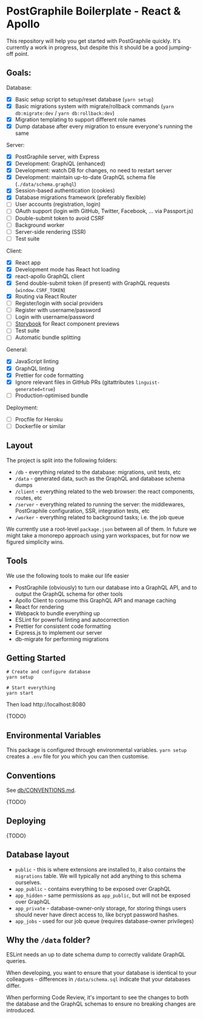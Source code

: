 # PostGraphile Boilerplate - React & Apollo

This repository will help you get started with PostGraphile quickly. It's currently a work in progress, but despite this it should be a good jumping-off point.

## Goals:

Database:

- [x] Basic setup script to setup/reset database (`yarn setup`)
- [x] Basic migrations system with migrate/rollback commands (`yarn db:migrate:dev` / `yarn db:rollback:dev`)
- [x] Migration templating to support different role names
- [x] Dump database after every migration to ensure everyone's running the same

Server:

- [x] PostGraphile server, with Express
- [x] Development: GraphiQL (enhanced)
- [x] Development: watch DB for changes, no need to restart server
- [x] Development: maintain up-to-date GraphQL schema file (`./data/schema.graphql`)
- [x] Session-based authentication (cookies)
- [x] Database migrations framework (preferably flexible)
- [ ] User accounts (registration, login)
- [ ] OAuth support (login with GitHub, Twitter, Facebook, ... via Passport.js)
- [ ] Double-submit token to avoid CSRF
- [ ] Background worker
- [ ] Server-side rendering (SSR)
- [ ] Test suite

Client:

- [x] React app
- [x] Development mode has React hot loading
- [x] react-apollo GraphQL client
- [x] Send double-submit token (if present) with GraphQL requests (`window.CSRF_TOKEN`)
- [x] Routing via React Router
- [ ] Register/login with social providers
- [ ] Register with username/password
- [ ] Login with username/password
- [ ] [Storybook](https://storybook.js.org/) for React component previews
- [ ] Test suite
- [ ] Automatic bundle splitting

General:

- [x] JavaScript linting
- [x] GraphQL linting
- [x] Prettier for code formatting
- [x] Ignore relevant files in GitHub PRs (gitattributes `linguist-generated=true`)
- [ ] Production-optimised bundle

Deployment:

- [ ] Procfile for Heroku
- [ ] Dockerfile or similar

## Layout

The project is split into the following folders:

- `/db` - everything related to the database: migrations, unit tests, etc
- `/data` - generated data, such as the GraphQL and database schema dumps
- `/client` - everything related to the web browser: the react components, routes, etc
- `/server` - everything related to running the server: the middlewares, PostGraphile configuration, SSR, integration tests, etc
- `/worker` - everything related to background tasks; i.e. the job queue

We currently use a root-level `package.json` between all of them. In future we
might take a monorepo approach using yarn workspaces, but for now we figured
simplicity wins.

## Tools

We use the following tools to make our life easier

- PostGraphile (obviously) to turn our database into a GraphQL API, and to output the GraphQL schema for other tools
- Apollo Client to consume this GraphQL API and manage caching
- React for rendering
- Webpack to bundle everything up
- ESLint for powerful linting and autocorrection
- Prettier for consistent code formatting
- Express.js to implement our server
- db-migrate for performing migrations

## Getting Started

```
# Create and configure database
yarn setup

# Start everything
yarn start
```

Then load http://localhost:8080

{TODO}

## Environmental Variables

This package is configured through environmental variables. `yarn setup` creates a `.env` file for you which you can then customise.

## Conventions

See [db/CONVENTIONS.md](db/CONVENTIONS.md).

{TODO}

## Deploying

{TODO}

## Database layout

- `public` - this is where extensions are installed to, it also contains the `migrations` table. We will typically not add anything to this schema ourselves.
- `app_public` - contains everything to be exposed over GraphQL
- `app_hidden` - same permissions as `app_public`, but will not be exposed over GraphQL
- `app_private` - database-owner-only storage, for storing things users should never have direct access to, like bcrypt password hashes.
- `app_jobs` - used for our job queue (requires database-owner privileges)

## Why the `/data` folder?

ESLint needs an up to date schema dump to correctly validate GraphQL queries.

When developing, you want to ensure that your database is identical to your
colleagues - differences in `/data/schema.sql` indicate that your databases
differ.

When performing Code Review, it's important to see the changes to both the
database and the GraphQL schemas to ensure no breaking changes are introduced.
